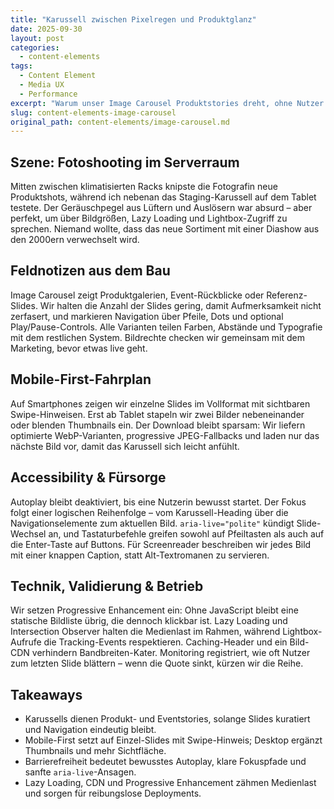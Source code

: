 ```yaml
---
title: "Karussell zwischen Pixelregen und Produktglanz"
date: 2025-09-30
layout: post
categories:
  - content-elements
tags:
  - Content Element
  - Media UX
  - Performance
excerpt: "Warum unser Image Carousel Produktstories dreht, ohne Nutzer mit Autoplay und Datenlast zu verschrecken."
slug: content-elements-image-carousel
original_path: content-elements/image-carousel.md
---
```


## Szene: Fotoshooting im Serverraum
Mitten zwischen klimatisierten Racks knipste die Fotografin neue Produktshots, während ich nebenan das Staging-Karussell auf dem Tablet testete. Der Geräuschpegel aus Lüftern und Auslösern war absurd – aber perfekt, um über Bildgrößen, Lazy Loading und Lightbox-Zugriff zu sprechen. Niemand wollte, dass das neue Sortiment mit einer Diashow aus den 2000ern verwechselt wird.

## Feldnotizen aus dem Bau
Image Carousel zeigt Produktgalerien, Event-Rückblicke oder Referenz-Slides. Wir halten die Anzahl der Slides gering, damit Aufmerksamkeit nicht zerfasert, und markieren Navigation über Pfeile, Dots und optional Play/Pause-Controls. Alle Varianten teilen Farben, Abstände und Typografie mit dem restlichen System. Bildrechte checken wir gemeinsam mit dem Marketing, bevor etwas live geht.

## Mobile-First-Fahrplan
Auf Smartphones zeigen wir einzelne Slides im Vollformat mit sichtbaren Swipe-Hinweisen. Erst ab Tablet stapeln wir zwei Bilder nebeneinander oder blenden Thumbnails ein. Der Download bleibt sparsam: Wir liefern optimierte WebP-Varianten, progressive JPEG-Fallbacks und laden nur das nächste Bild vor, damit das Karussell sich leicht anfühlt.

## Accessibility & Fürsorge
Autoplay bleibt deaktiviert, bis eine Nutzerin bewusst startet. Der Fokus folgt einer logischen Reihenfolge – vom Karussell-Heading über die Navigationselemente zum aktuellen Bild. `aria-live="polite"` kündigt Slide-Wechsel an, und Tastaturbefehle greifen sowohl auf Pfeiltasten als auch auf die Enter-Taste auf Buttons. Für Screenreader beschreiben wir jedes Bild mit einer knappen Caption, statt Alt-Textromanen zu servieren.

## Technik, Validierung & Betrieb
Wir setzen Progressive Enhancement ein: Ohne JavaScript bleibt eine statische Bildliste übrig, die dennoch klickbar ist. Lazy Loading und Intersection Observer halten die Medienlast im Rahmen, während Lightbox-Aufrufe die Tracking-Events respektieren. Caching-Header und ein Bild-CDN verhindern Bandbreiten-Kater. Monitoring registriert, wie oft Nutzer zum letzten Slide blättern – wenn die Quote sinkt, kürzen wir die Reihe.

## Takeaways
- Karussells dienen Produkt- und Eventstories, solange Slides kuratiert und Navigation eindeutig bleibt.
- Mobile-First setzt auf Einzel-Slides mit Swipe-Hinweis; Desktop ergänzt Thumbnails und mehr Sichtfläche.
- Barrierefreiheit bedeutet bewusstes Autoplay, klare Fokuspfade und sanfte `aria-live`-Ansagen.
- Lazy Loading, CDN und Progressive Enhancement zähmen Medienlast und sorgen für reibungslose Deployments.
